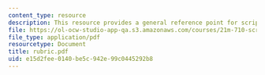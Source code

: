 ```yaml
---
content_type: resource
description: This resource provides a general reference point for script analysis.
file: https://ol-ocw-studio-app-qa.s3.amazonaws.com/courses/21m-710-script-analysis-fall-2005/e15d2fee0140be5c942e99c0445292b8_rubric.pdf
file_type: application/pdf
resourcetype: Document
title: rubric.pdf
uid: e15d2fee-0140-be5c-942e-99c0445292b8
---
```

